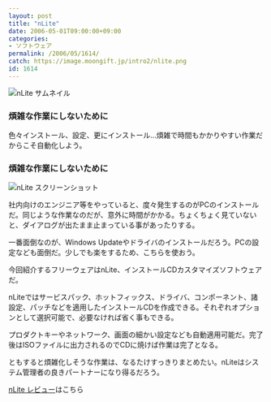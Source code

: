 ```yaml
---
layout: post
title: "nLite"
date: 2006-05-01T09:00:00+09:00
categories:
- ソフトウェア
permalink: /2006/05/1614/
catch: https://image.moongift.jp/intro2/nlite.png
id: 1614
---
```

 ![nLite サムネイル](https://image.moongift.jp/intro2/nlite.t.png "nLite サムネイル")
  

### 煩雑な作業にしないために
  
色々インストール、設定、更にインストール…煩雑で時間もかかりやすい作業だからこそ自動化しよう。  
<!--more-->  

### 煩雑な作業にしないために
  

![nLite スクリーンショット](https://image.moongift.jp/intro2/nlite.png "nLite スクリーンショット")

  

社内向けのエンジニア等をやっていると、度々発生するのがPCのインストールだ。同じような作業なのだが、意外に時間がかかる。ちょくちょく見ていないと、ダイアログが出たまま止まっている事があったりする。

  

一番面倒なのが、Windows Updateやドライバのインストールだろう。PCの設定なども面倒だ。少しでも楽をするため、こちらを使おう。

  

今回紹介するフリーウェアはnLite、インストールCDカスタマイズソフトウェアだ。

  

nLiteではサービスパック、ホットフィックス、ドライバ、コンポーネント、諸設定、パッチなどを適用したインストールCDを作成できる。それぞれオプションとして選択可能で、必要なければ省く事もできる。

  

プロダクトキーやネットワーク、画面の細かい設定なども自動適用可能だ。完了後はISOファイルに出力されるのでCDに焼けば作業は完了となる。

  

ともすると煩雑化しそうな作業は、なるたけすっきりまとめたい。nLiteはシステム管理者の良きパートナーになり得るだろう。

  

[nLite レビュー](http://fw.moongift.jp/review/i-1616.html)はこちら

